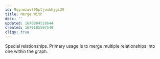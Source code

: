 ```yaml
---
id: 9qynwzwvl95ptjuukhjgi39
title: Merge With
desc: ''
updated: 1670804518644
created: 1670185597549
cliqy: true
---
```


Special relationships. Primary usage is to merge multiple relationships into one within the graph.